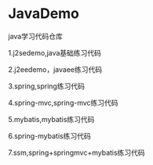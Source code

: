 # JavaDemo
java学习代码仓库

1.j2sedemo,java基础练习代码

2.j2eedemo，javaee练习代码

3.spring,spring练习代码

4.spring-mvc,spring-mvc练习代码

5.mybatis,mybatis练习代码

6.spring-mybatis练习代码

7.ssm,spring+springmvc+mybatis练习代码
